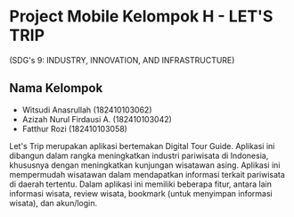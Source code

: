 # Project Mobile Kelompok H - LET'S TRIP
(SDG's 9: INDUSTRY, INNOVATION, AND INFRASTRUCTURE)



## Nama Kelompok
- Witsudi Anasrullah (182410103062)
- Azizah Nurul Firdausi A. (182410103042)
- Fatthur Rozi (182410103058)


Let's Trip merupakan aplikasi bertemakan Digital Tour Guide. Aplikasi ini dibangun dalam rangka meningkatkan industri pariwisata di Indonesia, khususnya dengan meningkatkan kunjungan wisatawan asing. Aplikasi ini mempermudah wisatawan dalam mendapatkan informasi terkait pariwisata di daerah tertentu.
Dalam aplikasi ini memiliki beberapa fitur, antara lain informasi wisata, review wisata, bookmark (untuk menyimpan informasi wisata), dan akun/login.
